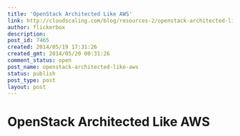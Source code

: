 ```yaml
---
title: 'OpenStack Architected Like AWS'
link: http://cloudscaling.com/blog/resources-2/openstack-architected-like-aws/
author: flickerbox
description: 
post_id: 7465
created: 2014/05/19 17:31:26
created_gmt: 2014/05/20 00:31:26
comment_status: open
post_name: openstack-architected-like-aws
status: publish
post_type: post
layout: post
---
```


# OpenStack Architected Like AWS

